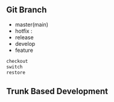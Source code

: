 
## Git Branch
- master(main)
- hotfix : 
- release
- develop
- feature

````bash
checkout
switch
restore
````

## Trunk Based Development

